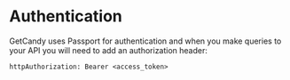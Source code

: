 # Authentication

GetCandy uses Passport for authentication and when you make queries to your API you will need to add an authorization header:

```http
httpAuthorization: Bearer <access_token>
```



